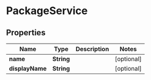 
# PackageService

## Properties
Name | Type | Description | Notes
------------ | ------------- | ------------- | -------------
**name** | **String** |  |  [optional]
**displayName** | **String** |  |  [optional]



